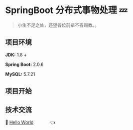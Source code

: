 # SpringBoot 分布式事物处理 :zzz:

> 小生不足之处，还望各位前辈不吝赐教。。<br>

## 项目环境

**JDK:** 1.8 +

**Spring Boot:**  2.0.6

**MySQL:** 5.7.21

## 项目开始 







## 技术交流
:feet: <a target="_blank" href="//shang.qq.com/wpa/qunwpa?idkey=dcdd3d66762ab211689194912f87f082e1416c4a95313d48caf179871150fdd8">Hello World</a> &nbsp;&nbsp;&nbsp; &nbsp;&nbsp;&nbsp;  &nbsp;&nbsp;&nbsp;   :point_left:



